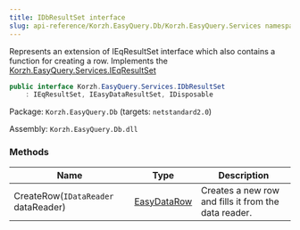 ```yaml
---
title: IDbResultSet interface
slug: api-reference/Korzh.EasyQuery.Db/Korzh.EasyQuery.Services namespace/idbresultset-interface
---
```



Represents an extension of IEqResultSet interface which also contains a function for creating a row.  Implements the [Korzh.EasyQuery.Services.IEqResultSet](/api-reference/korzh-easyquery/korzh-easyquery-services-namespace/ieqresultset-interface)
```csharp
public interface Korzh.EasyQuery.Services.IDbResultSet
    : IEqResultSet, IEasyDataResultSet, IDisposable

```
Package: `Korzh.EasyQuery.Db` (targets: `netstandard2.0`)

Assembly: `Korzh.EasyQuery.Db.dll`

### Methods

| Name | Type | Description | 
| --- | --- | --- | 
| CreateRow(`IDataReader` dataReader) | [EasyDataRow](/api-reference/easydata-core/easydata-namespace/easydatarow-class) | Creates a new row and fills it from the data reader. |